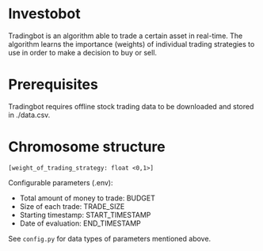 # Investobot

Tradingbot is an algorithm able to trade a certain asset in real-time.
The algorithm learns the importance (weights) of individual trading strategies to use in order to make a decision to buy or sell.

# Prerequisites
Tradingbot requires offline stock trading data to be downloaded and stored in ./data.csv.


# Chromosome structure

```
[weight_of_trading_strategy: float <0,1>]
```

Configurable parameters (.env):
- Total amount of money to trade: BUDGET
- Size of each trade: TRADE_SIZE
- Starting timestamp: START_TIMESTAMP
- Date of evaluation: END_TIMESTAMP

See `config.py` for data types of parameters mentioned above.